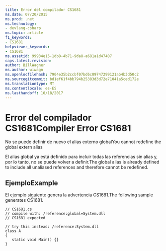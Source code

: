 ```yaml
---
title: Error del compilador CS1681
ms.date: 07/20/2015
ms.prod: .net
ms.technology:
- devlang-csharp
ms.topic: article
f1_keywords:
- CS1681
helpviewer_keywords:
- CS1681
ms.assetid: 99934e15-1db8-4b71-9da8-a681a1d47407
caps.latest.revision: 
author: BillWagner
ms.author: wiwagn
ms.openlocfilehash: 7904e35b2ccbf07bd6c09747299121ab4b3d50c2
ms.sourcegitcommit: bd1ef61f4bb794b25383d3d72e71041a5ced172e
ms.translationtype: MT
ms.contentlocale: es-ES
ms.lasthandoff: 10/18/2017
---
```

# <a name="compiler-error-cs1681"></a><span data-ttu-id="96700-102">Error del compilador CS1681</span><span class="sxs-lookup"><span data-stu-id="96700-102">Compiler Error CS1681</span></span>
<span data-ttu-id="96700-103">No se puede definir de nuevo el alias externo global</span><span class="sxs-lookup"><span data-stu-id="96700-103">You cannot redefine the global extern alias</span></span>  
  
 <span data-ttu-id="96700-104">El alias global ya está definido para incluir todas las referencias sin alias y, por lo tanto, no se puede volver a definir.</span><span class="sxs-lookup"><span data-stu-id="96700-104">The global alias is already defined to include all unaliased references and therefore cannot be redefined.</span></span>  
  
## <a name="example"></a><span data-ttu-id="96700-105">Ejemplo</span><span class="sxs-lookup"><span data-stu-id="96700-105">Example</span></span>  
 <span data-ttu-id="96700-106">El ejemplo siguiente genera la advertencia CS1681.</span><span class="sxs-lookup"><span data-stu-id="96700-106">The following sample generates CS1681.</span></span>  
  
```  
// CS1681.cs  
// compile with: /reference:global=System.dll  
// CS1681 expected  
  
// try this instead: /reference:System.dll  
class A  
{  
   static void Main() {}  
}  
```
